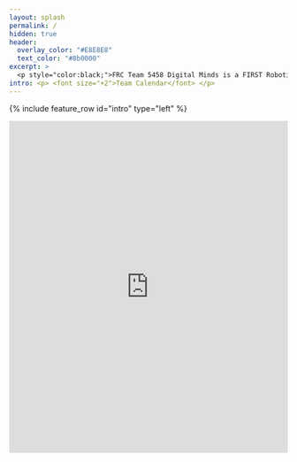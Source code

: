 ```yaml
---
layout: splash
permalink: /
hidden: true
header:
  overlay_color: "#E8E8E8"
  text_color: "#8b0000"
excerpt: >
  <p style="color:black;">FRC Team 5458 Digital Minds is a FIRST Robotics team founded on August 26, 2014 when the Davis High School’s FIRST Robotics team, 1678 Citrus Circuits introduced their passion for robotics to the Woodland High School and Pioneer High School students. Our goal is to provide students with hands-on experience in STEM and serve as a productive learning environment that fosters collaborative skills in engineering and management. Visit our <a href="/posts-archive/" style = "color:red"> Posts page</a> for team updates! </p> <br/>
intro: <p> <font size="+2">Team Calendar</font> </p>
---
```

{% include feature_row id="intro" type="left" %}
<iframe src="https://calendar.google.com/calendar/embed?src=frc5458%40gmail.com&ctz=America%2FLos_Angeles" title = "Team Calendar" style="border: 0" width="100%" height="600" frameborder="0" scrolling="no"></iframe>

